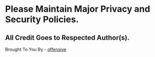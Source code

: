 # Please Maintain Major Privacy and Security Policies.
## All Credit Goes to Respected Author(s). 
Brought To You By - [offensive](https://github.com/offensive-vk/)
